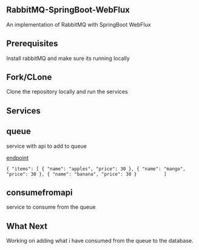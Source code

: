 ## RabbitMQ-SpringBoot-WebFlux
An implementation of RabbitMQ with SpringBoot WebFlux 

## Prerequisites
Install rabbitMQ and make sure its running locally

## Fork/CLone 

Clone the repository locally and run the services

## Services
## queue 
service with api to add to queue

[endpoint](http://localhost:8090/create-order)

`{
"items": [
    {
    "name": "apples",
    "price": 30
    },
    {
    "name": "mango",
    "price": 30
    },
    {
    "name": "banana",
    "price": 30
    }         
]
`

## consumefromapi
service to consume from the queue


## What Next

Working on adding what i have consumed from the queue to the database.


